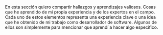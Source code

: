 En esta sección quiero compartir hallazgos y aprendizajes valiosos. Cosas que he aprendido de mi propia experiencia y de los expertos en el campo.
Cada uno de estos elementos representa una experiencia clave o una idea que he obtenido de mi trabajo como desarrollador de software. Algunos de ellos son simplemente para mencionar que aprendí a hacer algo específico.
